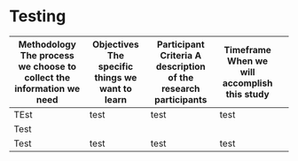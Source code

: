 # Testing

| Methodology  The process we choose to collect the information we need    | Objectives  The specific things we want to learn  | Participant Criteria  A description of the research participants  | Timeframe  When we will accomplish this study  |   |
|--------------------------------------------------------------------------|---------------------------------------------------|-------------------------------------------------------------------|------------------------------------------------|---|
|   TEst                                                                   | test                                              | test                                                              | test                                           |   |
| Test                                                                     |                                                   |                                                                   |                                                |   |
| Test                                                                     | test                                              | test                                                              | test                                           |   |

